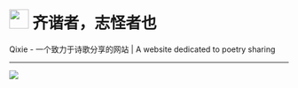 # <img src="https://qixie.tk/ico.svg" width="35px" /> 齐谐者，志怪者也

Qixie - 一个致力于诗歌分享的网站 | A website dedicated to poetry sharing

---
[![](https://shields.io/badge/-Discord-5865F2?logo=Discord&logoColor=white)](https://discord.gg/Hb7ryT4gu8)
